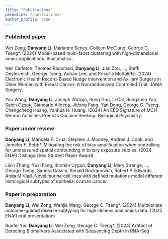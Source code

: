 ```yaml
---
title: "Publications"
permalink: /publications/
author_profile: true
---
```


### Published paper

Wei Zong, **Danyang Li**, Marianne Seney, Colleen McClung, George C. Tseng*. (2024) Model-based multi-facet clustering with high-dimensional omics applications. Biostatistics. 

Neil Carleton, Thomas Radomski, **Danyang Li**, Jian Zou, ..., Steffi Oesterreich, George Tseng, Adrian Lee, and Priscilla McAuliffe. (2024) Electronic Health Record-Based Nudge Intervention and Axillary Surgery in Older 
Women with Breast Cancer: A Nonrandomized Controlled Trial. JAMA Surgery.

Yao Wang, **Danyang Li**, Joseph Widjaja, Rong Guo, Li Cai, Rongzhen Yan, Sahin Ozsoy, Giancarlo Allocca, Jidong Fang, Yan Dong, George C. Tseng, Chengcheng Huang, Yanhua H. Huang. (2024) An EEG Signature of MCH Neuron Activities Predicts Cocaine Seeking. Biological Psychiatry. 

### Paper under review
**Danyang Li**, Maricela F. Cruz, Stephen J. Mooney, Andrea J. Cook, and Jennifer F. Bobb*. Mitigating the risk of bias amplification when controlling for unmeasured spatial confounding in binary exposure studies. (2024 ENAR Distinguished Student Paper Award)

Lixin Zhang, Yusi Fang, Ibrahim Uygun, **Danyang Li**, Mary Strange, ..., George Tseng, Sandra Cascio, Ronald Buckanovich, Robert P Edwards, Anda M Vlad. Novel murine cell lines with defined mutations model different histological subtypes of epithelial ovarian cancer.

### Paper in preparation 
**Danyang Li**, Wei Zong, Wenjia Wang, George C. Tseng*. (2024) Multivariate outcome-guided disease subtyping for high-dimensional omics data. (2025 ENAR oral presentation)

Ruofei Yin, **Danyang Li**, Wei Zong, George C. Tseng*. (2024) Artifact of Detecting Biomarkers Associated with Sequencing Depth in RNA-Seq 
